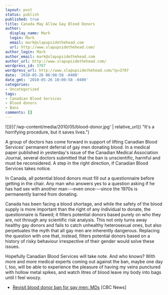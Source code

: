 ```yaml
---
layout: post
status: publish
published: true
title: Canada May Allow Gay Blood Donors
author:
  display_name: Mark
  login: Mark
  email: mark@slapupsidethehead.com
  url: http://www.slapupsidethehead.com/
author_login: Mark
author_email: mark@slapupsidethehead.com
author_url: http://www.slapupsidethehead.com/
wordpress_id: 3707
wordpress_url: http://www.slapupsidethehead.com/?p=3707
date: '2010-05-26 06:00:58 -0400'
date_gmt: '2010-05-26 10:00:58 -0400'
categories:
- Uncategorized
tags:
- Canadian Blood Services
- Blood donors
- Bans
comments: []
---
```

![]({{'/wp-content/media/2010/05/blood-donor.jpg' | relative_url}} "It's a horrifying procedure, but it saves lives.")

A group of doctors has come forward in support of lifting Canadian Blood Services' permanent deferral of gay men donating blood. In a medical paper published in yesterday's issue of the Canadian Medical Association Journal, several doctors submitted that the ban is unscientific, harmful and must be reconsidered. A step in the right direction, if Canadian Blood Services takes notice.

In Canada, all potential blood donors must fill out a questionnaire before getting in the chair. Any man who answers yes to a question asking if he has had sex with another man---even once---since the 1970s is permanently barred from donating.

Canada has been facing a blood shortage, and while the safety of the blood supply is more important than the right of any individual to donate, the questionnaire is flawed; it filters potential donors based purely on who they are, not through any scientific risk analysis. This not only turns away healthy gay donors and fails to catch unhealthy heterosexual ones,  but also perpetuates the myth that all gay men are inherently dangerous. Replacing the question with one that, instead, filters potential donors based on a history of risky behaviour irrespective of their gender would solve these issues.

Hopefully Canadian Blood Services will take note. And who knows? With more and more medical experts coming out against the ban, maybe one day I, too, will be able to experience the pleasure of having my veins punctured with hollow metal spikes, and watch litres of blood leave my body into bags until I feel woozy.

- [Revisit blood donor ban for gay men: MDs](http://www.cbc.ca/health/story/2010/05/25/blood-donation-ban-homosexual.html) [CBC News]

